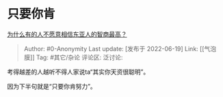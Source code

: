 # 只要你肯
[为什么有的人不愿意相信东亚人的智商最高？](https://www.zhihu.com/question/22798280/answer/2535469042)

> Author: #0-Anonymity
> Last update: [发布于 2022-06-19]
> Link: [[气泡膜]]
> Tag: #其它/杂论 
> 评论区:
> 泛讨论:

考得越差的人越听不得人家说ta“其实你天资很聪明”。

因为下半句就是“只要你肯努力”。
